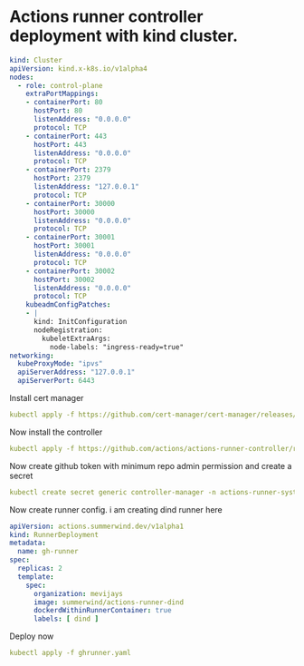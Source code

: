 # Actions runner controller deployment with kind cluster.
```yaml
kind: Cluster
apiVersion: kind.x-k8s.io/v1alpha4
nodes:
  - role: control-plane
    extraPortMappings:
    - containerPort: 80
      hostPort: 80
      listenAddress: "0.0.0.0"
      protocol: TCP
    - containerPort: 443
      hostPort: 443
      listenAddress: "0.0.0.0"
      protocol: TCP
    - containerPort: 2379
      hostPort: 2379
      listenAddress: "127.0.0.1"
      protocol: TCP
    - containerPort: 30000
      hostPort: 30000
      listenAddress: "0.0.0.0"
      protocol: TCP
    - containerPort: 30001
      hostPort: 30001
      listenAddress: "0.0.0.0"
      protocol: TCP
    - containerPort: 30002
      hostPort: 30002
      listenAddress: "0.0.0.0"
      protocol: TCP
    kubeadmConfigPatches:
    - |
      kind: InitConfiguration
      nodeRegistration:
        kubeletExtraArgs:
          node-labels: "ingress-ready=true"
networking:
  kubeProxyMode: "ipvs"
  apiServerAddress: "127.0.0.1"
  apiServerPort: 6443

```
Install cert manager

```yaml
kubectl apply -f https://github.com/cert-manager/cert-manager/releases/download/v1.12.1/cert-manager.yaml
```
Now install the controller   
```yaml
kubectl apply -f https://github.com/actions/actions-runner-controller/releases/download/v0.22.0/actions-runner-controller.yaml --server-side
```
Now create github token with minimum repo admin permission and create a secret

```yaml
kubectl create secret generic controller-manager -n actions-runner-system --from-literal=github_token=ghp_xxxxkjkjdsd
```
Now create runner config. i am creating dind runner here

```yaml
apiVersion: actions.summerwind.dev/v1alpha1
kind: RunnerDeployment
metadata:
  name: gh-runner
spec:
  replicas: 2
  template:
    spec:
      organization: mevijays
      image: summerwind/actions-runner-dind
      dockerdWithinRunnerContainer: true
      labels: [ dind ]
```
Deploy now

```yaml
kubectl apply -f ghrunner.yaml
```

